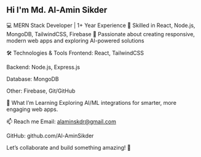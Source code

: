 ## Hi I'm Md. Al-Amin Sikder

💻 MERN Stack Developer | 1+ Year Experience
🎨 Skilled in React, Node.js, MongoDB, TailwindCSS, Firebase
🤖 Passionate about creating responsive, modern web apps and exploring AI-powered solutions

🛠️ Technologies & Tools
Frontend: React, TailwindCSS

Backend: Node.js, Express.js

Database: MongoDB

Other: Firebase, Git/GitHub

🌟 What I’m Learning
Exploring AI/ML integrations for smarter, more engaging web apps.

📫 Reach me
Email: alaminskdr@gmail.com

GitHub: github.com/Al-AminSikder

Let’s collaborate and build something amazing! 🚀

